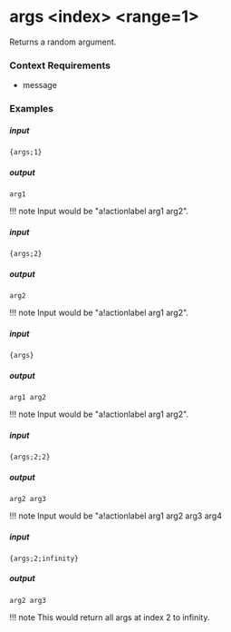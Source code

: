 # args &lt;index&gt; &lt;range=1&gt;
		
Returns a random argument.

### Context Requirements

* message


### Examples

##### input
```{args;1}```

##### output
```arg1```

!!! note
		Input would be "a!actionlabel arg1 arg2".


##### input
```{args;2}```

##### output
```arg2```

!!! note
		Input would be "a!actionlabel arg1 arg2".


##### input
```{args}```

##### output
```arg1 arg2```

!!! note
		Input would be "a!actionlabel arg1 arg2".


##### input
```{args;2;2}```

##### output
```arg2 arg3```

!!! note
		Input would be "a!actionlabel arg1 arg2 arg3 arg4


##### input
```{args;2;infinity}```

##### output
```arg2 arg3```

!!! note
		This would return all args at index 2 to infinity.